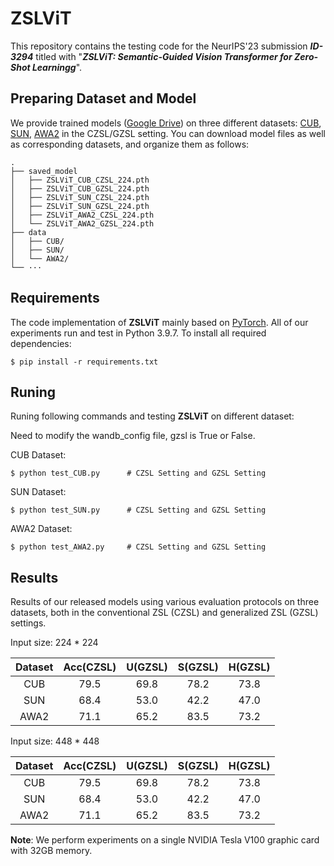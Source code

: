 # ZSLViT 


This repository contains the testing code for the NeurIPS'23 submission ***ID-3294*** titled with  "***ZSLViT: Semantic-Guided Vision Transformer for  Zero-Shot Learningg***".



## Preparing Dataset and Model

We provide trained models ([Google Drive](https://drive.google.com/drive/folders/1rNHCglaSD_Q5se1rs5qIh6QNtMDCZokc?usp=sharing)) on three different datasets: [CUB](http://www.vision.caltech.edu/visipedia/CUB-200-2011.html), [SUN](http://cs.brown.edu/~gmpatter/sunattributes.html), [AWA2](http://cvml.ist.ac.at/AwA2/) in the CZSL/GZSL setting. You can download model files as well as corresponding datasets, and organize them as follows: 
```
.
├── saved_model
│   ├── ZSLViT_CUB_CZSL_224.pth
│   ├── ZSLViT_CUB_GZSL_224.pth
│   ├── ZSLViT_SUN_CZSL_224.pth
│   ├── ZSLViT_SUN_GZSL_224.pth
│   ├── ZSLViT_AWA2_CZSL_224.pth
│   └── ZSLViT_AWA2_GZSL_224.pth
├── data
│   ├── CUB/
│   ├── SUN/
│   └── AWA2/
└── ···
```

## Requirements
The code implementation of **ZSLViT** mainly based on [PyTorch](https://pytorch.org/). All of our experiments run and test in Python 3.9.7. To install all required dependencies:
```
$ pip install -r requirements.txt
```
## Runing
Runing following commands and testing **ZSLViT** on different dataset:

Need to modify the wandb_config file, gzsl is True or False.


CUB Dataset: 
```
$ python test_CUB.py      # CZSL Setting and GZSL Setting 
```
SUN Dataset:
```
$ python test_SUN.py      # CZSL Setting and GZSL Setting 
```
AWA2 Dataset: 
```
$ python test_AWA2.py     # CZSL Setting and GZSL Setting 

```

## Results
Results of our released models using various evaluation protocols on three datasets, both in the conventional ZSL (CZSL) and generalized ZSL (GZSL) settings.

Input size: 224 * 224

| Dataset | Acc(CZSL) | U(GZSL) | S(GZSL) | H(GZSL) |
| :-----: | :-----: | :-----: | :-----: | :-----: |
| CUB | 79.5 | 69.8 | 78.2 | 73.8 |
| SUN | 68.4 | 53.0 | 42.2 | 47.0 |
| AWA2 | 71.1 | 65.2 | 83.5 | 73.2 |

Input size: 448 * 448

| Dataset | Acc(CZSL) | U(GZSL) | S(GZSL) | H(GZSL) |
| :-----: | :-----: | :-----: | :-----: | :-----: |
| CUB | 79.5 | 69.8 | 78.2 | 73.8 |
| SUN | 68.4 | 53.0 | 42.2 | 47.0 |
| AWA2 | 71.1 | 65.2 | 83.5 | 73.2 |

**Note**: We perform experiments on a single NVIDIA Tesla V100 graphic card with 32GB memory.

